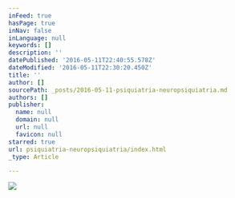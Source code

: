 ```yaml
---
inFeed: true
hasPage: true
inNav: false
inLanguage: null
keywords: []
description: ''
datePublished: '2016-05-11T22:40:55.578Z'
dateModified: '2016-05-11T22:30:20.450Z'
title: ''
author: []
sourcePath: _posts/2016-05-11-psiquiatria-neuropsiquiatria.md
authors: []
publisher:
  name: null
  domain: null
  url: null
  favicon: null
starred: true
url: psiquiatria-neuropsiquiatria/index.html
_type: Article

---
```

![](https://the-grid-user-content.s3-us-west-2.amazonaws.com/1296cadf-1e8a-40e2-b865-d31327b7048f.jpg)